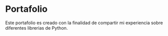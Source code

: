 # Portafolio
Este portafolio es creado con la finalidad de compartir mi experiencia sobre diferentes librerias de Python.
